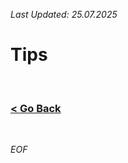 *Last Updated: 25.07.2025*

# Tips

<br>

### [< Go Back][go-back]

[go-back]: https://github.com/rento-fox/Code-Guides/tree/main/Intro%20To%20Programming 'Intro To Programming'

<br>

*EOF*
